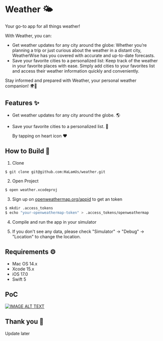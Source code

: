# Weather 🌤️
Your go-to app for all things weather! 

With Weather, you can:

- Get weather updates for any city around the globe: Whether you’re planning a trip or just curious about the weather in a distant city, WeatherWise has you covered with accurate and up-to-date forecasts.
- Save your favorite cities to a personalized list: Keep track of the weather in your favorite places with ease. Simply add cities to your favorites list and access their weather information quickly and conveniently.

Stay informed and prepared with Weather, your personal weather companion! 🌍📱

## Features ✨
- Get weather updates for any city around the globe. 🌎
- Save your favorite cities to a personalized list. 🧾

  By tapping on heart icon ♥️

## How to Build 💭
1. Clone

```bash
$ git clone git@github.com:HaLamUs/weather.git
```
2. Open Project
```bash
$ open weather.xcodeproj
```
3. Sign up on [openweathermap.org/appid](http://openweathermap.org/appid) to get an token

```bash
$ mkdir .access_tokens
$ echo "your-openweathermap-token" > .access_tokens/openweathermap
```

4. Compile and run the app in your simulator

5. If you don't see any data, please check "Simulator" -> "Debug" -> "Location" to change the location.

## Requirements ⚙️
- Mac OS 14.x
- Xcode 15.x
- iOS 17.0
- Swift 5

## PoC

<div>
  <a href="https://www.youtube.com/watch?v=jt-JyiiO2Dc"><img src="https://img.youtube.com/vi/jt-JyiiO2Dc/0.jpg" alt="IMAGE ALT TEXT"></a>
</div>


## Thank you 🙏

Update later 







